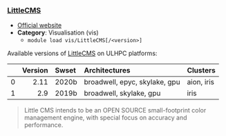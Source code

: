 ### [LittleCMS](https://www.littlecms.com/)

* [Official website](https://www.littlecms.com/)
* __Category__: Visualisation (vis)
    -  `module load vis/LittleCMS[/<version>]`

Available versions of [LittleCMS](https://www.littlecms.com/) on ULHPC platforms:

|    |   Version | Swset   | Architectures                 | Clusters   |
|---:|----------:|:--------|:------------------------------|:-----------|
|  0 |      2.11 | 2020b   | broadwell, epyc, skylake, gpu | aion, iris |
|  1 |      2.9  | 2019b   | broadwell, skylake, gpu       | iris       |

>  Little CMS intends to be an OPEN SOURCE small-footprint color management engine, with special focus on accuracy and performance. 
